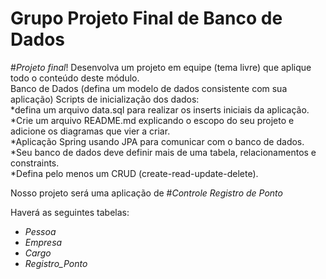 # Grupo Projeto Final de Banco de Dados

#*Projeto final*! 
Desenvolva um projeto em equipe (tema livre) que aplique todo o conteúdo deste módulo.  
Banco de Dados (defina um modelo de dados consistente com sua aplicação) Scripts de inicialização dos dados:  
*defina um arquivo data.sql para realizar os inserts iniciais da aplicação.  
*Crie um arquivo README.md explicando o escopo do seu projeto e adicione os diagramas que vier a criar.  
*Aplicação Spring usando JPA para comunicar com o banco de dados.  
*Seu banco de dados deve definir mais de uma tabela, relacionamentos e constraints.  
*Defina pelo menos um CRUD (create-read-update-delete).  



Nosso projeto será uma aplicação de #*Controle Registro de Ponto*  

Haverá as seguintes tabelas:  
* _Pessoa_
* _Empresa_
* _Cargo_
* _Registro_Ponto_
